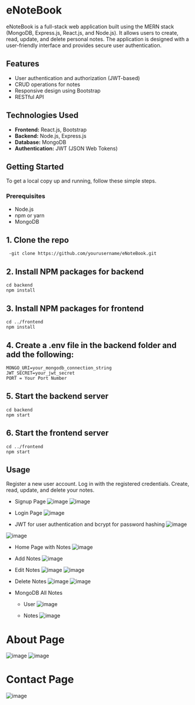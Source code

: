 # eNoteBook

eNoteBook is a full-stack web application built using the MERN stack (MongoDB, Express.js, React.js, and Node.js). It allows users to create, read, update, and delete personal notes. The application is designed with a user-friendly interface and provides secure user authentication.


## Features

- User authentication and authorization (JWT-based)
- CRUD operations for notes
- Responsive design using Bootstrap
- RESTful API

   
## Technologies Used

- **Frontend:** React.js, Bootstrap
- **Backend:** Node.js, Express.js
- **Database:** MongoDB
- **Authentication:** JWT (JSON Web Tokens)

## Getting Started

To get a local copy up and running, follow these simple steps.

### Prerequisites

- Node.js
- npm or yarn
- MongoDB


## 1. Clone the repo
     -git clone https://github.com/yourusername/eNoteBook.git

## 2. Install NPM packages for backend
    cd backend
    npm install

## 3. Install NPM packages for frontend
    cd ../frontend
    npm install

## 4. Create a .env file in the backend folder and add the following:
    MONGO_URI=your_mongodb_connection_string
    JWT_SECRET=your_jwt_secret
    PORT = Your Port Number

## 5. Start the backend server
    cd backend
    npm start

## 6. Start the frontend server
    cd ../frontend
    npm start

## Usage
Register a new user account.
Log in with the registered credentials.
Create, read, update, and delete your notes.


- Signup Page 
![image](https://github.com/rohitsqwqqeq/ufy/assets/146983138/cb755d6b-4a1c-45e9-8e5f-c3a47ed3a984)
 ![image](https://github.com/rohitsqwqqeq/ufy/assets/146983138/74fda040-d342-4fd9-98c4-da5ca0e8ac4b)


- Login Page 
![image](https://github.com/rohitsqwqqeq/ufy/assets/146983138/b92a3d5d-4e3a-4e59-ae28-345a255b7d84)


- JWT for user authentication and bcrypt for password hashing 
![image](https://github.com/rohitsqwqqeq/ufy/assets/146983138/2be4c77f-eddc-40e9-9d16-82fbbe926d9f)


![image](https://github.com/rohitsqwqqeq/ufy/assets/146983138/fa208cca-3819-481c-b08d-2825546bacdf)


- Home Page with Notes 
![image](https://github.com/rohitsqwqqeq/ufy/assets/146983138/ce6f3a0a-c0c8-4e91-bed6-47747106a4f0)

- Add Notes 
![image](https://github.com/rohitsqwqqeq/ufy/assets/146983138/7242493a-7642-4ba4-96e7-bc49aeeb010e)


- Edit Notes
![image](https://github.com/rohitsqwqqeq/ufy/assets/146983138/1ef7e221-6520-4f67-89de-2f86cc1f0966) ![image](https://github.com/rohitsqwqqeq/ufy/assets/146983138/b81b95dc-760f-4f6a-a324-7fba8d98be58)

- Delete Notes
![image](https://github.com/rohitsqwqqeq/ufy/assets/146983138/733a3473-6d13-4e2c-9a5c-8fd0a1fffd5c) ![image](https://github.com/rohitsqwqqeq/ufy/assets/146983138/bec53b7d-3db1-4834-9d7b-2461247ce4ce)

- MongoDB All Notes
   - User
  ![image](https://github.com/Roshan9760/enote/assets/93651726/6a0d4a75-8100-438a-9185-b05188732b6f)


   - Notes
     ![image](https://github.com/rohitsqwqqeq/ufy/assets/146983138/e7cf44de-22ff-4734-8612-43ba7968eecc)


# About Page
![image](https://github.com/rohitsqwqqeq/ufy/assets/146983138/d2d8b0d9-9998-4ab5-bb2f-32fa8a9d3d0a)   ![image](https://github.com/rohitsqwqqeq/ufy/assets/146983138/a0cda777-9ef3-4101-a03b-0161dc6c2613)


# Contact Page 
![image](https://github.com/rohitsqwqqeq/ufy/assets/146983138/c9713b63-9f4b-4efd-8a9d-4ea8e3bd3a89)
